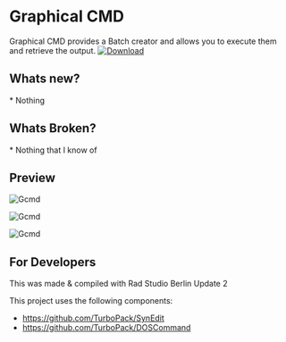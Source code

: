 <h1>Graphical CMD</h1>
Graphical CMD provides a Batch creator and allows you to execute them and retrieve the output.

<a href="https://github.com/Inforcer25/Graphical-CMD/raw/master/Graphical%20CMD.exe">
  <img src="http://i.imgur.com/qoGP19r.png" alt="Download">
</a>

<h2>Whats new?</h2>
* Nothing

<h2>Whats Broken?</h2>
* Nothing that I know of

<h2>Preview</h2> 

![Gcmd](http://i.imgur.com/tmSLJaR.png "Graphical CMD Preview")

![Gcmd](http://i.imgur.com/FUga8JD.png "Graphical CMD Preview")

![Gcmd](http://i.imgur.com/49VZAa1.png "Graphical CMD Preview")

<h2>For Developers</h2>
This was made & compiled with Rad Studio Berlin Update 2

This project uses the following components:
- https://github.com/TurboPack/SynEdit
- https://github.com/TurboPack/DOSCommand
